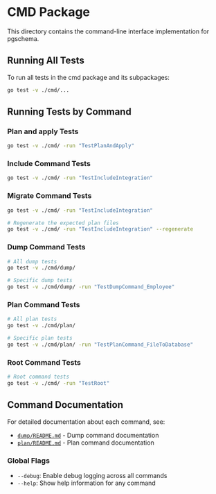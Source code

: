# CMD Package

This directory contains the command-line interface implementation for pgschema.

## Running All Tests

To run all tests in the cmd package and its subpackages:

```bash
go test -v ./cmd/...
```

## Running Tests by Command

### Plan and apply Tests

```bash
go test -v ./cmd/ -run "TestPlanAndApply"
```

### Include Command Tests

```bash
go test -v ./cmd/ -run "TestIncludeIntegration"
```

### Migrate Command Tests

```bash
go test -v ./cmd/ -run "TestIncludeIntegration"

# Regenerate the expected plan files
go test -v ./cmd/ -run "TestIncludeIntegration" --regenerate
```

### Dump Command Tests

```bash
# All dump tests
go test -v ./cmd/dump/

# Specific dump tests
go test -v ./cmd/dump/ -run "TestDumpCommand_Employee"
```

### Plan Command Tests

```bash
# All plan tests
go test -v ./cmd/plan/

# Specific plan tests
go test -v ./cmd/plan/ -run "TestPlanCommand_FileToDatabase"
```

### Root Command Tests

```bash
# Root command tests
go test -v ./cmd/ -run "TestRoot"
```

## Command Documentation

For detailed documentation about each command, see:

- [`dump/README.md`](./dump/README.md) - Dump command documentation
- [`plan/README.md`](./plan/README.md) - Plan command documentation

### Global Flags

- `--debug`: Enable debug logging across all commands
- `--help`: Show help information for any command
